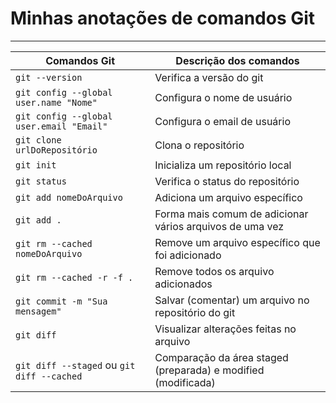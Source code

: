 # Minhas anotações de comandos Git

---

Comandos Git | Descrição dos comandos |
-------------| -------------|
`git --version`| Verifica a versão do git |
`git config --global user.name "Nome"` | Configura o nome de usuário |
`git config --global user.email "Email"` | Configura o email de usuário |
`git clone urlDoRepositório` | Clona o repositório |
`git init` | Inicializa um repositório local|
`git status` | Verifica o status do repositório |
`git add nomeDoArquivo` | Adiciona um arquivo específico |
`git add .` | Forma mais comum de adicionar vários arquivos de uma vez |
`git rm --cached nomeDoArquivo` | Remove um arquivo específico que foi adicionado |
`git rm --cached -r -f .` | Remove todos os arquivo adicionados |
`git commit -m "Sua mensagem"` | Salvar (comentar) um arquivo no repositório do git |
`git diff` | Visualizar alterações feitas no arquivo |
`git diff --staged` ou `git diff --cached` | Comparação da área staged (preparada) e modified (modificada) |
